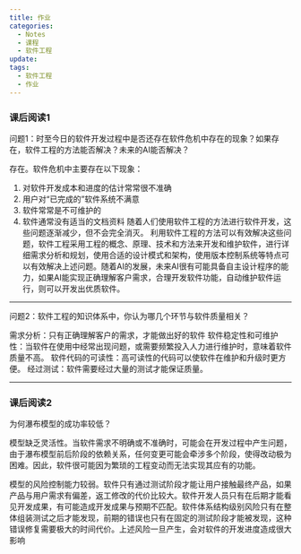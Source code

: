 ```yaml
---
title: 作业
categories:
  - Notes
  - 课程
  - 软件工程
update: 
tags:
  - 软件工程
  - 作业
---
```

### 课后阅读1
问题1：时至今日的软件开发过程中是否还存在软件危机中存在的现象？如果存在，软件工程的方法能否解决？未来的AI能否解决？

存在。软件危机中主要存在以下现象：
1. 对软件开发成本和进度的估计常常很不准确
2. 用户对“已完成的”软件系统不满意
3. 软件常常是不可维护的
4. 软件通常没有适当的文档资料
随着人们使用软件工程的方法进行软件开发，这些问题逐渐减少，但不会完全消灭。
利用软件工程的方法可以有效解决这些问题，软件工程采用工程的概念、原理、技术和方法来开发和维护软件，进行详细需求分析和规划，使用合适的设计模式和架构，使用版本控制系统等特点可以有效解决上述问题。随着AI的发展，未来AI很有可能具备自主设计程序的能力，如果AI能实现正确理解客户需求，合理开发软件功能，自动维护软件运行，则可以开发出优质软件。


---


问题2：软件工程的知识体系中，你认为哪几个环节与软件质量相关？

需求分析：只有正确理解客户的需求，才能做出好的软件
软件稳定性和可维护性：当软件在使用中经常出现问题，或需要频繁投入人力进行维护时，意味着软件质量不高。
软件代码的可读性：高可读性的代码可以使软件在维护和升级时更方便。
经过测试：软件需要经过大量的测试才能保证质量。

---

### 课后阅读2
为何瀑布模型的成功率较低？

模型缺乏灵活性。当软件需求不明确或不准确时，可能会在开发过程中产生问题，由于瀑布模型前后阶段的依赖关系，任何变更可能会牵涉多个阶段，使得改动极为困难。因此，软件很可能因为繁琐的工程变动而无法实现其应有的功能。

模型的风险控制能力较弱。软件只有通过测试阶段才能让用户接触最终产品，如果产品与用户需求有偏差，返工修改的代价比较大。软件开发人员只有在后期才能看见开发成果，有可能造成开发成果与预期不匹配。软件体系结构级别风险只有在整体组装测试之后才能发现，前期的错误也只有在固定的测试阶段才能被发现，这种错误修复需要极大的时间代价。上述风险一旦产生，会对软件的开发进度造成很大影响

